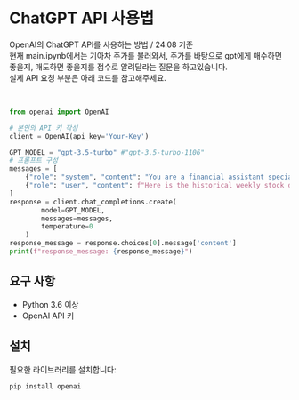 # ChatGPT API 사용법

OpenAI의 ChatGPT API를 사용하는 방법 / 24.08 기준 <br>
현재 main.ipynb에서는 기아차 주가를 불러와서, 주가를 바탕으로 gpt에게 매수하면 좋을지, 매도하면 좋을지를 점수로 알려달라는 질문을 하고있습니다.<br>
실제 API 요청 부분은 아래 코드를 참고해주세요.
<br>

<br>

```python
from openai import OpenAI

# 본인의 API 키 작성
client = OpenAI(api_key='Your-Key')

GPT_MODEL = "gpt-3.5-turbo" #"gpt-3.5-turbo-1106"
# 프롬프트 구성
messages = [
    {"role": "system", "content": "You are a financial assistant specialized in stock market predictions."},
    {"role": "user", "content": f"Here is the historical weekly stock data for Kia Motors for the past month including the 5-day Simple Moving Average (SMA):\n\n{data_str}\n\nBased on this data, predict the stock's future performance and provide a score between -1000 (sell) and 1000 (buy). Only return the score as a number without any additional text."}
]
response = client.chat_completions.create(
        model=GPT_MODEL,
        messages=messages,
        temperature=0
    )
response_message = response.choices[0].message['content']
print(f"response_message: {response_message}")
```

## 요구 사항

- Python 3.6 이상
- OpenAI API 키

## 설치

필요한 라이브러리를 설치합니다:

```bash
pip install openai
